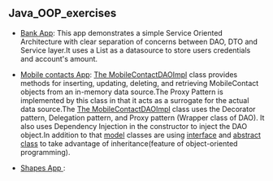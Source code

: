 ## Java_OOP_exercises



- [Bank App](/bank_app/): This app demonstrates a simple  Service Oriented Architecture with clear separation of concerns between DAO, DTO and Service layer.It uses a     List as a datasource to store users credentials and account's amount. 

- [Mobile contacts App](/mobilecontacts_app/):  [The MobileContactDAOImpl](/mobilecontacts_app/dao/MobileContactDAOImpl.java) class provides methods for inserting,       updating, deleting, and retrieving MobileContact objects from an in-memory data source.The Proxy  Pattern is implemented by this class in that it acts as a               surrogate for the actual data source.The [The MobileContactDAOImpl](/mobilecontacts_app/service/MobileContactServiceImpl) class uses the Decorator pattern, Delegation    pattern,   and Proxy pattern (Wrapper class of DAO). It also uses Dependency  Injection in the constructor to inject the DAO object.In addition to that [model](/mobilecontacts_app/model/) classes are using [interface](mobilecontacts_app/model/IdentifiableEntity.java) and [abstract class](mobilecontacts_app/model/AbstractEntity.java) to take advantage of inheritance(feature of object-oriented programming).


- [Shapes App ](/shapes_app/): 




